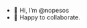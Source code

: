 - 👋 Hi, I’m @nopesos
- 🦜 Happy to collaborate.

<!---
nopesos/nopesos is a ✨ special ✨ repository because its `README.md` (this file) appears on your GitHub profile.
You can click the Preview link to take a look at your changes.
--->
